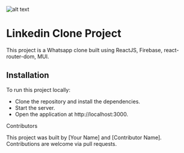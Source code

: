 ![alt text](https://whatsapp-mern-56d98.web.app/whatsapp-logo.png)
# Linkedin Clone Project

This project is a Whatsapp clone built using ReactJS, Firebase, react-router-dom, MUI.

## Installation

To run this project locally:

- Clone the repository and install the dependencies.
- Start the server.
- Open the application at http://localhost:3000.

Contributors

This project was built by [Your Name] and [Contributor Name]. Contributions are welcome via pull requests.
